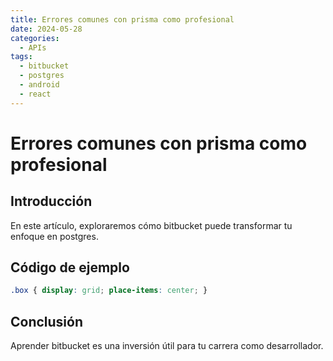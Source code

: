 ```yaml
---
title: Errores comunes con prisma como profesional
date: 2024-05-28
categories:
  - APIs
tags:
  - bitbucket
  - postgres
  - android
  - react
---
```


# Errores comunes con prisma como profesional

## Introducción

En este artículo, exploraremos cómo bitbucket puede transformar tu enfoque en postgres.

## Código de ejemplo

```css
.box { display: grid; place-items: center; }
```

## Conclusión

Aprender bitbucket es una inversión útil para tu carrera como desarrollador.